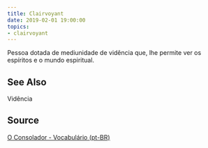 ```yaml
---
title: Clairvoyant
date: 2019-02-01 19:00:00
topics:
- clairvoyant
---
```


Pessoa dotada de mediunidade de vidência que, lhe permite ver os espíritos e o mundo espiritual. 

## See Also
Vidência

## Source
[O Consolador - Vocabulário (pt-BR)](http://www.oconsolador.com.br/linkfixo/vocabulario/principal.html)
